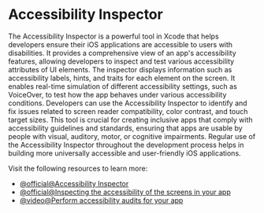 # Accessibility Inspector

The Accessibility Inspector is a powerful tool in Xcode that helps developers ensure their iOS applications are accessible to users with disabilities. It provides a comprehensive view of an app's accessibility features, allowing developers to inspect and test various accessibility attributes of UI elements. The inspector displays information such as accessibility labels, hints, and traits for each element on the screen. It enables real-time simulation of different accessibility settings, such as VoiceOver, to test how the app behaves under various accessibility conditions. Developers can use the Accessibility Inspector to identify and fix issues related to screen reader compatibility, color contrast, and touch target sizes. This tool is crucial for creating inclusive apps that comply with accessibility guidelines and standards, ensuring that apps are usable by people with visual, auditory, motor, or cognitive impairments. Regular use of the Accessibility Inspector throughout the development process helps in building more universally accessible and user-friendly iOS applications.

Visit the following resources to learn more:

- [@official@Accessibility Inspector](https://developer.apple.com/documentation/accessibility/accessibility-inspector)
- [@official@Inspecting the accessibility of the screens in your app](https://developer.apple.com/documentation/accessibility/inspecting-the-accessibility-of-screens)
- [@video@Perform accessibility audits for your app](https://developer.apple.com/videos/play/wwdc2023/10035/)